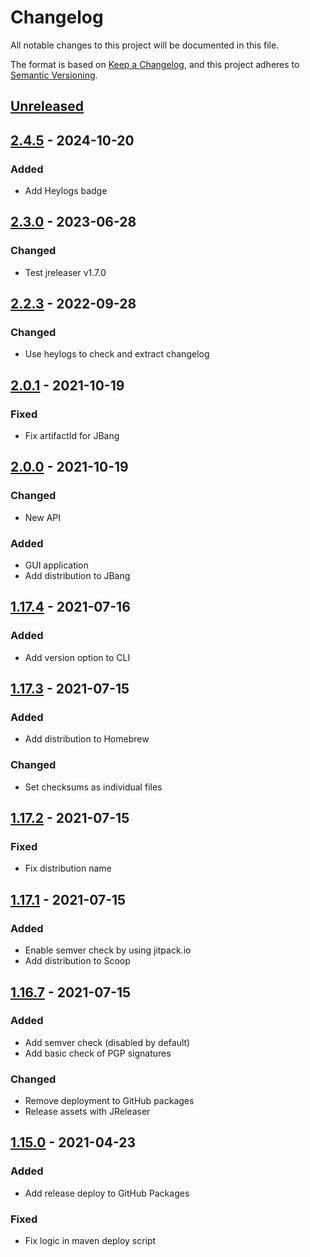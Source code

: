 # Changelog

All notable changes to this project will be documented in this file.

The format is based on [Keep a Changelog](https://keepachangelog.com/en/1.0.0/),
and this project adheres to [Semantic Versioning](https://semver.org/spec/v2.0.0.html).

## [Unreleased]

## [2.4.5] - 2024-10-20

### Added

- Add Heylogs badge

## [2.3.0] - 2023-06-28

### Changed

- Test jreleaser v1.7.0

## [2.2.3] - 2022-09-28

### Changed

- Use heylogs to check and extract changelog

## [2.0.1] - 2021-10-19

### Fixed

- Fix artifactId for JBang

## [2.0.0] - 2021-10-19

### Changed

- New API

### Added

- GUI application
- Add distribution to JBang

## [1.17.4] - 2021-07-16

### Added

- Add version option to CLI

## [1.17.3] - 2021-07-15

### Added

- Add distribution to Homebrew

### Changed

- Set checksums as individual files

## [1.17.2] - 2021-07-15

### Fixed

- Fix distribution name

## [1.17.1] - 2021-07-15

### Added

- Enable semver check by using jitpack.io
- Add distribution to Scoop

## [1.16.7] - 2021-07-15

### Added

- Add semver check (disabled by default)
- Add basic check of PGP signatures

### Changed

- Remove deployment to GitHub packages
- Release assets with JReleaser

## [1.15.0] - 2021-04-23

### Added

- Add release deploy to GitHub Packages

### Fixed

- Fix logic in maven deploy script

[Unreleased]: https://github.com/nbbrd/sandbox/compare/v2.4.5...HEAD
[2.4.5]: https://github.com/nbbrd/sandbox/compare/v2.3.0...v2.4.5
[2.3.0]: https://github.com/nbbrd/sandbox/compare/v2.2.3...v2.3.0
[2.2.3]: https://github.com/nbbrd/sandbox/compare/v2.0.1...v2.2.3
[2.0.1]: https://github.com/nbbrd/sandbox/compare/v2.0.0...v2.0.1
[2.0.0]: https://github.com/nbbrd/sandbox/compare/v1.17.4...v2.0.0
[1.17.4]: https://github.com/nbbrd/sandbox/compare/v1.17.3...v1.17.4
[1.17.3]: https://github.com/nbbrd/sandbox/compare/v1.17.2...v1.17.3
[1.17.2]: https://github.com/nbbrd/sandbox/compare/v1.17.1...v1.17.2
[1.17.1]: https://github.com/nbbrd/sandbox/compare/v1.16.7...v1.17.1
[1.16.7]: https://github.com/nbbrd/sandbox/compare/v1.15.0...v1.16.7
[1.15.0]: https://github.com/nbbrd/sandbox/releases/tag/v1.15.0
